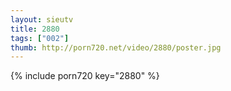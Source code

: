 ```yaml
--- 
layout: sieutv
title: 2880
tags: ["002"]
thumb: http://porn720.net/video/2880/poster.jpg
---
```

{% include porn720 key="2880" %} 
